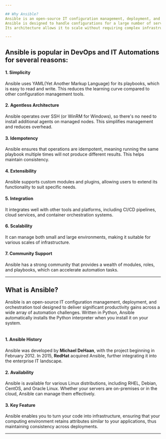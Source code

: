 ```yaml
---

## Why Ansible?
Ansible is an open-source IT configuration management, deployment, and orchestration tool it aims to provide large productivity gains to a wide variety of automation challenges. </br></br>
Ansible is designed to handle configurations for a large number of servers efficiently. It works well in both small and large environments, from a few machines to thousands of nodes (servers).</br></br>
Its architecture allows it to scale without requiring complex infrastructure or additional components. This makes it suitable for diverse environments and use cases, from small development setups to extensive production systems.

---
```


## Ansible is popular in DevOps and IT Automations for several reasons:

#### 1. Simplicity
Ansible uses YAML(Yet Another Markup Language) for its playbooks, which is easy to read and write. This reduces the learning curve compared to other configuration management tools.

#### 2. Agentless Architecture
Ansible operates over SSH (or WinRM for Windows), so there's no need to install additional agents on managed nodes. This simplifies management and reduces overhead.

#### 3. Idempotency
Ansible ensures that operations are idempotent, meaning running the same playbook multiple times will not produce different results. This helps maintain consistency.

#### 4. Extensibility
Ansible supports custom modules and plugins, allowing users to extend its functionality to suit specific needs.

#### 5. Integration
 It integrates well with other tools and platforms, including CI/CD pipelines, cloud services, and container orchestration systems.
 
#### 6. Scalability 
It can manage both small and large environments, making it suitable for various scales of infrastructure.

#### 7. Community Support
Ansible has a strong community that provides a wealth of modules, roles, and playbooks, which can accelerate automation tasks.

---

## What is Ansible?
Ansible is an open-source IT configuration management, deployment, and orchestration tool designed to deliver significant productivity gains across a wide array of automation challenges. Written in Python, Ansible automatically installs the Python interpreter when you install it on your system.</br></br>

#### 1. Ansible History
Ansible was developed by **Michael DeHaan**, with the project beginning in February 2012. In 2015, **RedHat** acquired Ansible, further integrating it into the enterprise IT landscape. </br>
  
#### 2. Availability
Ansible is available for various Linux distributions, including RHEL, Debian, CentOS, and Oracle Linux. Whether your servers are on-premises or in the cloud, Ansible can manage them effectively. </br>

#### 3. Key Feature
Ansible enables you to turn your code into infrastructure, ensuring that your computing environment retains attributes similar to your applications, thus maintaining consistency across deployments. </br>

---

